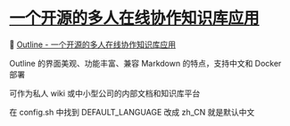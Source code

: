# [一个开源的多人在线协作知识库应用](https://github.com/jaaleng/gitblog/issues/13)

📄 [Outline - 一个开源的多人在线协作知识库应用](https://github.com/outline/outline)

Outline 的界面美观、功能丰富、兼容 Markdown 的特点，支持中文和 Docker 部署

可作为私人 wiki 或中小型公司的内部文档和知识库平台

在 config.sh 中找到 DEFAULT_LANGUAGE 改成 zh_CN 就是默认中文